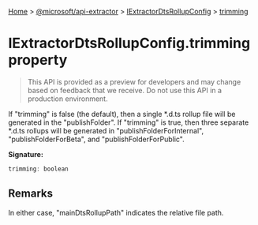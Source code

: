 [Home](./index) &gt; [@microsoft/api-extractor](./api-extractor.md) &gt; [IExtractorDtsRollupConfig](./api-extractor.iextractordtsrollupconfig.md) &gt; [trimming](./api-extractor.iextractordtsrollupconfig.trimming.md)

# IExtractorDtsRollupConfig.trimming property

> This API is provided as a preview for developers and may change based on feedback that we receive. Do not use this API in a production environment.

If "trimming" is false (the default), then a single \*.d.ts rollup file will be generated in the "publishFolder". If "trimming" is true, then three separate \*.d.ts rollups will be generated in "publishFolderForInternal", "publishFolderForBeta", and "publishFolderForPublic".

**Signature:**
```javascript
trimming: boolean
```

## Remarks

In either case, "mainDtsRollupPath" indicates the relative file path.
